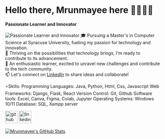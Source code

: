 
# Hello there, Mrunmayee here 👩‍💻🙋‍♀️
#### Passionate Learner and Innovator
![Passionate Learner and Innovator](https://www.syracuse.edu/assets/images/quad-cover-1100x407_07-29-202116-15-10.original.png)
🎓 Pursuing a Master's in Computer Science at Syracuse University, fueling my passion for technology and innovation.                                                           
🚀 Thriving on the possibilities that technology brings, I'm ready to contribute to its advancement.                                            
🌱 An enthusiastic learner, excited to unravel new challenges and contribute to the tech community.                        
📫 Let's connect on [LinkedIn](https://www.linkedin.com/in/mrunmayee-jakate-2a15711bb/) to share ideas and collaborate! 

⭐Skills: 
Programming Languages: Java, Python, Html, Css, Javascript 
Web Frameworks: Django, Flask, React 
Version Control: Git, Github 
Software tools: Excel, Canva, Figma, Colab, Jupyter 
Operating Systems: Windows 10/11 
Database: SQL, Xampp server



[<img src='https://cdn.jsdelivr.net/npm/simple-icons@3.0.1/icons/github.svg' alt='github' height='40'>](https://github.com/mrunmayee9601)  [<img src='https://cdn.jsdelivr.net/npm/simple-icons@3.0.1/icons/linkedin.svg' alt='linkedin' height='40'>](https://www.linkedin.com/in/mrunmayee-jakate-2a15711bb/)  


[![Mrunmayee's GitHub Stats](https://github-readme-stats.vercel.app/api?username=mrunmayee9601&theme=neon&show_icons=true&hide=rank)](https://github.com/anuraghazra/github-readme-stats)




